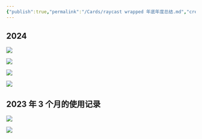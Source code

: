 ```yaml
---
{"publish":true,"permalink":"/Cards/raycast wrapped 年底年度总结.md","created":"2024-12-17","modified":"2025-06-14","published":"2025-07-10T22:39:17.131+08:00","cssclasses":""}
---
```



## 2024

![](https://pub-pic.oldwinter.top/2024/12/7e64a5309fc08b5b0d5860af885a89df.png)

![](https://pub-pic.oldwinter.top/2024/12/dbf662908b15faf58357c9521830594a.png)

![](https://pub-pic.oldwinter.top/2024/12/c33c3a92e03180ab172a8d7a9bc94871.png)

![](https://pub-pic.oldwinter.top/2024/12/265cf9f29e81afeb9507c0c5f107f3ec.png)

## 2023 年 3 个月的使用记录

![](https://pub-pic.oldwinter.top/2025/02/5f5441c6f9ed667289f48f7a1e0ec270.png)

![](https://pub-pic.oldwinter.top/2025/02/5f9d7e20979d4deb36f6ed0d659dc7d1.png)
